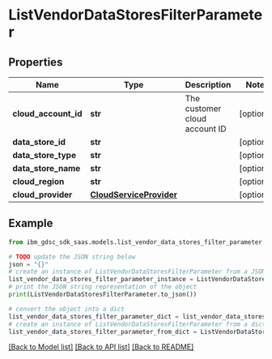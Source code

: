 # ListVendorDataStoresFilterParameter


## Properties

Name | Type | Description | Notes
------------ | ------------- | ------------- | -------------
**cloud_account_id** | **str** | The customer cloud account ID | [optional] 
**data_store_id** | **str** |  | [optional] 
**data_store_type** | **str** |  | [optional] 
**data_store_name** | **str** |  | [optional] 
**cloud_region** | **str** |  | [optional] 
**cloud_provider** | [**CloudServiceProvider**](CloudServiceProvider.md) |  | [optional] 

## Example

```python
from ibm_gdsc_sdk_saas.models.list_vendor_data_stores_filter_parameter import ListVendorDataStoresFilterParameter

# TODO update the JSON string below
json = "{}"
# create an instance of ListVendorDataStoresFilterParameter from a JSON string
list_vendor_data_stores_filter_parameter_instance = ListVendorDataStoresFilterParameter.from_json(json)
# print the JSON string representation of the object
print(ListVendorDataStoresFilterParameter.to_json())

# convert the object into a dict
list_vendor_data_stores_filter_parameter_dict = list_vendor_data_stores_filter_parameter_instance.to_dict()
# create an instance of ListVendorDataStoresFilterParameter from a dict
list_vendor_data_stores_filter_parameter_from_dict = ListVendorDataStoresFilterParameter.from_dict(list_vendor_data_stores_filter_parameter_dict)
```
[[Back to Model list]](../README.md#documentation-for-models) [[Back to API list]](../README.md#documentation-for-api-endpoints) [[Back to README]](../README.md)


